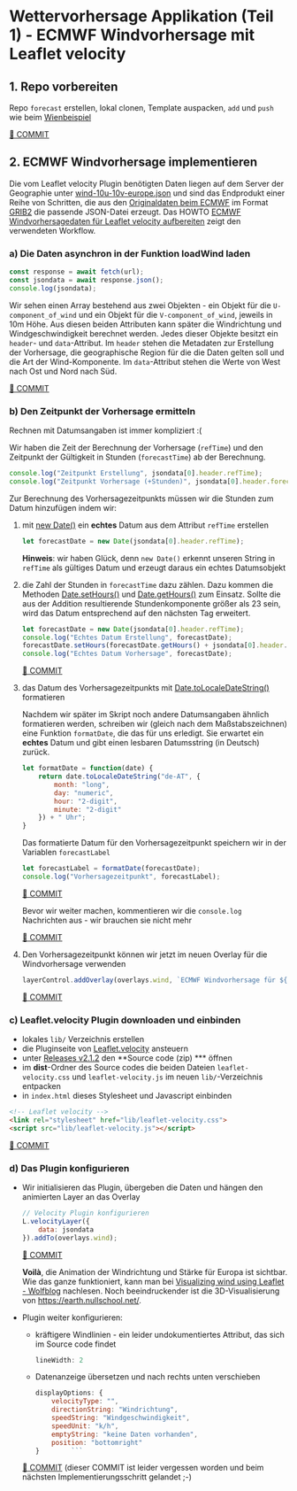 
# Wettervorhersage Applikation (Teil 1) - ECMWF Windvorhersage mit Leaflet velocity

## 1. Repo vorbereiten

Repo `forecast` erstellen, lokal clonen, Template auspacken, `add` und `push` wie beim [Wienbeispiel](https://webmapping22s.github.io/wien/howto1#repo-wien-erstellen-und-online-bringen)

[🔗 COMMIT](https://github.com/webmapping22s/forecast/commit/cfb9c15ca17178586f7a05ea25c41219747ebba8)

## 2. ECMWF Windvorhersage implementieren

Die vom Leaflet velocity Plugin benötigten Daten liegen auf dem Server der Geographie unter [wind-10u-10v-europe.json](https://geographie.uibk.ac.at/data/ecmwf/data/wind-10u-10v-europe.json) und sind das Endprodukt einer Reihe von Schritten, die aus den [Originaldaten beim ECMWF](https://confluence.ecmwf.int/display/UDOC/ECMWF+Open+Data+-+Real+Time) im Format [GRIB2](https://www.dwd.de/DE/leistungen/opendata/help/modelle/grib2_erlaeuterungen.pdf) die passende JSON-Datei erzeugt. Das HOWTO [ECMWF Windvorhersagedaten für Leaflet velocity aufbereiten](https://webmapping22s.github.io/forecast/howto_ecmwf2json) zeigt den verwendeten Workflow.

### a) Die Daten asynchron in der Funktion loadWind laden

```javascript
const response = await fetch(url);
const jsondata = await response.json();
console.log(jsondata);
```

Wir sehen einen Array bestehend aus zwei Objekten - ein Objekt für die `U-component_of_wind` und ein Objekt für die `V-component_of_wind`, jeweils in 10m Höhe. Aus diesen beiden Attributen kann später die Windrichtung und Windgeschwindigkeit berechnet werden. Jedes dieser Objekte besitzt ein `header`-  und `data`-Attribut. Im `header` stehen die Metadaten zur Erstellung der Vorhersage, die geographische Region für die die Daten gelten soll und die Art der Wind-Komponente. Im `data`-Attribut stehen die Werte von West nach Ost und Nord nach Süd.

[🔗 COMMIT](https://github.com/webmapping22s/forecast/commit/e19bcba6c5d8574024b7e15d5397c93c2cb05343)

### b) Den Zeitpunkt der Vorhersage ermitteln

Rechnen mit Datumsangaben ist immer kompliziert :(

Wir haben die Zeit der Berechnung der Vorhersage (`refTime`) und den Zeitpunkt der Gültigkeit in Stunden (`forecastTime`) ab der Berechnung.

```javascript
console.log("Zeitpunkt Erstellung", jsondata[0].header.refTime);
console.log("Zeitpunkt Vorhersage (+Stunden)", jsondata[0].header.forecastTime);
```

Zur Berechnung des Vorhersagezeitpunkts müssen wir die Stunden zum Datum hinzufügen indem wir:

1. mit [new Date()](https://developer.mozilla.org/en-US/docs/Web/JavaScript/Reference/Global_Objects/Date/Date) ein **echtes** Datum aus dem Attribut `refTime` erstellen

    ```javascript
    let forecastDate = new Date(jsondata[0].header.refTime);
    ```

    **Hinweis**: wir haben Glück, denn `new Date()` erkennt unseren String in `refTime` als gültiges Datum und erzeugt daraus ein echtes Datumsobjekt

2. die Zahl der Stunden in `forecastTime` dazu zählen. Dazu kommen die Methoden [Date.setHours()](https://developer.mozilla.org/en-US/docs/Web/JavaScript/Reference/Global_Objects/Date/setHours) und [Date.getHours()](https://developer.mozilla.org/en-US/docs/Web/JavaScript/Reference/Global_Objects/Date/getHours) zum Einsatz. Sollte die aus der Addition resultierende Stundenkomponente größer als 23 sein, wird das Datum entsprechend auf den nächsten Tag erweitert.

    ```javascript
    let forecastDate = new Date(jsondata[0].header.refTime);
    console.log("Echtes Datum Erstellung", forecastDate);
    forecastDate.setHours(forecastDate.getHours() + jsondata[0].header.forecastTime);
    console.log("Echtes Datum Vorhersage", forecastDate);
    ```

    [🔗 COMMIT](https://github.com/webmapping22s/forecast/commit/1b3392c2edd4b59e520f8ed8901e94e7afad8187)

3. das Datum des Vorhersagezeitpunkts mit [Date.toLocaleDateString()](https://developer.mozilla.org/de/docs/Web/JavaScript/Reference/Global_Objects/Date/toLocaleDateString) formatieren

    Nachdem wir später im Skript noch andere Datumsangaben ähnlich formatieren werden, schreiben wir (gleich nach dem Maßstabszeichnen) eine Funktion `formatDate`, die das für uns erledigt. Sie erwartet ein **echtes** Datum und gibt einen lesbaren Datumsstring (in Deutsch) zurück.

    ```javascript
    let formatDate = function(date) {
        return date.toLocaleDateString("de-AT", {
            month: "long",
            day: "numeric",
            hour: "2-digit",
            minute: "2-digit"
        }) + " Uhr";
    }
    ```

    Das formatierte Datum für den Vorhersagezeitpunkt speichern wir in der Variablen `forecastLabel`

    ```javascript
    let forecastLabel = formatDate(forecastDate);
    console.log("Vorhersagezeitpunkt", forecastLabel);
    ```

    [🔗 COMMIT](https://github.com/webmapping22s/forecast/commit/b0163291c8b9dc590bc3211926b5d1fc833fee7b)

    Bevor wir weiter machen, kommentieren wir die `console.log` Nachrichten aus - wir brauchen sie nicht mehr

    [🔗 COMMIT](https://github.com/webmapping22s/forecast/commit/ae6a4bb1c0d8d09d10cf9495bd052f0c22bda4d6)

4. Den Vorhersagezeitpunkt können wir jetzt im neuen Overlay für die Windvorhersage verwenden

    ```javascript
    layerControl.addOverlay(overlays.wind, `ECMWF Windvorhersage für ${forecastLabel}`);
    ```

    [🔗 COMMIT](https://github.com/webmapping22s/forecast/commit/294f541191fbe147d4b27db482d02a85bf6fd63e)

### c) Leaflet.velocity Plugin downloaden und einbinden

* lokales `lib/` Verzeichnis erstellen
* die Pluginseite von [Leaflet.velocity](https://github.com/onaci/leaflet-velocity) ansteuern
* unter [Releases v2.1.2](https://github.com/onaci/leaflet-velocity/releases/tag/2.1.2) den **Source code (zip) *** öffnen
* im **dist**-Ordner des Source codes die beiden Dateien `leaflet-velocity.css` und `leaflet-velocity.js` im neuen `lib/`-Verzeichnis entpacken
* in `index.html` dieses Stylesheet und Javascript einbinden

```html
<!-- Leaflet velocity -->
<link rel="stylesheet" href="lib/leaflet-velocity.css">
<script src="lib/leaflet-velocity.js"></script>
```

[🔗 COMMIT](https://github.com/webmapping22s/forecast/commit/2c5d0d17a0e079984882e3dac30b3440e923aa0e)

### d) Das Plugin konfigurieren

* Wir initialisieren das Plugin, übergeben die Daten und hängen den animierten Layer an das Overlay

    ```javascript
    // Velocity Plugin konfigurieren
    L.velocityLayer({
        data: jsondata
    }).addTo(overlays.wind);
    ```

    [🔗 COMMIT](https://github.com/webmapping22s/forecast/commit/dfc755d9df1d9111d4ecfefd2fc4979bfd57e33e)

    **Voilà**, die Animation der Windrichtung und Stärke für Europa ist sichtbar. Wie das ganze funktioniert, kann man bei [Visualizing wind using Leaflet - Wolfblog](https://wlog.viltstigen.se/articles/2021/11/08/visualizing-wind-using-leaflet/) nachlesen. Noch beeindruckender ist die 3D-Visualisierung von <https://earth.nullschool.net/>.

* Plugin weiter konfigurieren:

    * kräftigere Windlinien - ein leider undokumentiertes Attribut, das sich im Source code findet

        ```javascript
        lineWidth: 2
        ```

    * Datenanzeige übersetzen und nach rechts unten verschieben

        ```javascript
        displayOptions: {
            velocityType: "",
            directionString: "Windrichtung",
            speedString: "Windgeschwindigkeit",
            speedUnit: "k/h",
            emptyString: "keine Daten vorhanden",
            position: "bottomright"
        }        ```

    [🔗 COMMIT](https://github.com/webmapping22s/forecast/commit/74547a8c80208fa5f3f01b0770053ac26860e542) (dieser COMMIT ist leider vergessen worden und beim nächsten Implementierungsschritt gelandet ;-)
